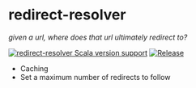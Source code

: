 # redirect-resolver
_given a url, where does that url ultimately redirect to?_

[![redirect-resolver Scala version support](https://index.scala-lang.org/guardian/redirect-resolver/redirect-resolver/latest-by-scala-version.svg?platform=jvm)](https://index.scala-lang.org/guardian/redirect-resolver/redirect-resolver)
[![Release](https://github.com/guardian/redirect-resolver/actions/workflows/release.yml/badge.svg)](https://github.com/guardian/redirect-resolver/actions/workflows/release.yml)

* Caching
* Set a maximum number of redirects to follow
